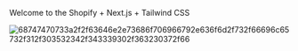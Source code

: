 Welcome to the Shopify + Next.js + Tailwind CSS 



![68747470733a2f2f63646e2e73686f706966792e636f6d2f732f66696c65732f312f303532342f343339302f363230372f66](https://user-images.githubusercontent.com/77645494/236155454-65b57bf1-2dfc-4b6a-88f6-705fc0f92bad.gif)
